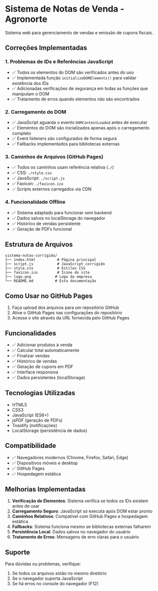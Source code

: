 # Sistema de Notas de Venda - Agronorte

Sistema web para gerenciamento de vendas e emissão de cupons fiscais.

## Correções Implementadas

### 1. Problemas de IDs e Referências JavaScript
- ✅ Todos os elementos do DOM são verificados antes do uso
- ✅ Implementada função `initializeDOMElements()` para validar existência dos IDs
- ✅ Adicionadas verificações de segurança em todas as funções que manipulam o DOM
- ✅ Tratamento de erros quando elementos não são encontrados

### 2. Carregamento do DOM
- ✅ JavaScript aguarda o evento `DOMContentLoaded` antes de executar
- ✅ Elementos do DOM são inicializados apenas após o carregamento completo
- ✅ Event listeners são configurados de forma segura
- ✅ Fallbacks implementados para bibliotecas externas

### 3. Caminhos de Arquivos (GitHub Pages)
- ✅ Todos os caminhos usam referência relativa (`./`)
- ✅ CSS: `./style.css`
- ✅ JavaScript: `./script.js`
- ✅ Favicon: `./favicon.ico`
- ✅ Scripts externos carregados via CDN

### 4. Funcionalidade Offline
- ✅ Sistema adaptado para funcionar sem backend
- ✅ Dados salvos no localStorage do navegador
- ✅ Histórico de vendas persistente
- ✅ Geração de PDFs funcional

## Estrutura de Arquivos

```
sistema-notas-corrigido/
├── index.html          # Página principal
├── script.js           # JavaScript corrigido
├── style.css           # Estilos CSS
├── favicon.ico         # Ícone do site
├── logo.png           # Logo da empresa
└── README.md          # Esta documentação
```

## Como Usar no GitHub Pages

1. Faça upload dos arquivos para um repositório GitHub
2. Ative o GitHub Pages nas configurações do repositório
3. Acesse o site através da URL fornecida pelo GitHub Pages

## Funcionalidades

- ✅ Adicionar produtos à venda
- ✅ Calcular total automaticamente
- ✅ Finalizar vendas
- ✅ Histórico de vendas
- ✅ Geração de cupons em PDF
- ✅ Interface responsiva
- ✅ Dados persistentes (localStorage)

## Tecnologias Utilizadas

- HTML5
- CSS3
- JavaScript (ES6+)
- jsPDF (geração de PDFs)
- Toastify (notificações)
- LocalStorage (persistência de dados)

## Compatibilidade

- ✅ Navegadores modernos (Chrome, Firefox, Safari, Edge)
- ✅ Dispositivos móveis e desktop
- ✅ GitHub Pages
- ✅ Hospedagem estática

## Melhorias Implementadas

1. **Verificação de Elementos**: Sistema verifica se todos os IDs existem antes de usar
2. **Carregamento Seguro**: JavaScript só executa após DOM estar pronto
3. **Caminhos Relativos**: Compatível com GitHub Pages e hospedagem estática
4. **Fallbacks**: Sistema funciona mesmo se bibliotecas externas falharem
5. **Persistência Local**: Dados salvos no navegador do usuário
6. **Tratamento de Erros**: Mensagens de erro claras para o usuário

## Suporte

Para dúvidas ou problemas, verifique:
1. Se todos os arquivos estão no mesmo diretório
2. Se o navegador suporta JavaScript
3. Se há erros no console do navegador (F12)

